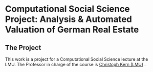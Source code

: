# Computational Social Science Project: Analysis & Automated Valuation of German Real Estate
## The Project
This work is a project for a Computational Social Science lecture at the LMU. The Professor in charge of the course is [Christoph Kern (LMU)]([https://www.example.com](https://www.stat.lmu.de/soda/en/team/contact-page/christoph-kern-11bd67d0.html)https://www.stat.lmu.de/soda/en/team/contact-page/christoph-kern-11bd67d0.html)
.

 
